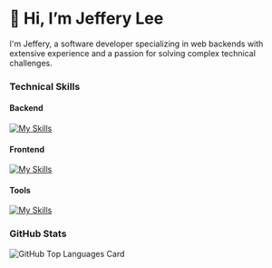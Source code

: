 # 👋 Hi, I’m Jeffery Lee

I'm Jeffery, a software developer specializing in web backends with extensive experience and a passion for solving complex technical challenges.

### Technical Skills
#### Backend
[![My Skills](https://skillicons.dev/icons?i=php,nodejs,mysql,mongodb,rabbitmq)](https://skillicons.dev)
#### Frontend
[![My Skills](https://skillicons.dev/icons?i=html,css,sass,bootstrap,js,jquery)](https://skillicons.dev)
#### Tools
[![My Skills](https://skillicons.dev/icons?i=git,github,postman)](https://skillicons.dev)


**<h3 align="left">GitHub Stats</h3>**
<img src="https://github-readme-stats.vercel.app/api/top-langs?username=jun12079&theme=react&hide_title=false&layout=compact&langs_count=6&hide_progress=false&card_width=400" alt="GitHub Top Languages Card" />
